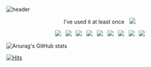 ![header](https://capsule-render.vercel.app/api?rounded=shark&color=auto&height=300&section=header&text=LHC28&fontSize=90)



<p align="center">
  I've used it at least once


<a href="https://instagram.com/alpox.dev">
    <img 
        src="http://img.shields.io/badge/-Instagram-black?style=flat&logo=Instagram&link=https://instagram.com/chanchani2/"
        style="height : auto; margin-left : 10px; margin-right : 10px;"/>
</a>

</p>

<p align="center">
<img src="https://img.shields.io/badge/JAVA-007396?style=flat-square&logo=java&logoColor=white"></a> &nbsp
<img src="https://img.shields.io/badge/HTML5-E34F26?style=flat-square&logo=HTML5&logoColor=white"/></a> &nbsp
<img src="https://img.shields.io/badge/CSS3-1572B6?style=flat-square&logo=CSS3&logoColor=white"/></a> &nbsp
<img src="https://img.shields.io/badge/bootstrap-7952B3?style=flat-square&logo=bootstrap&logoColor=white"></a> &nbsp
<img src="https://img.shields.io/badge/jquery-0769AD?style=flat-square&logo=jquery&logoColor=white"></a> &nbsp
<img src="https://img.shields.io/badge/JavaScript-F7DF1E?style=flat-square&logo=JavaScript&logoColor=white"/></a> &nbsp
<img src="https://img.shields.io/badge/MySQL-4479A1?style=flat-square&logo=MySQL&logoColor=white"/></a> &nbsp
<img src="https://img.shields.io/badge/SpringBoot-6DB33F?style=flat-square&logo=Spring&logoColor=white"></a> &nbsp
<img src="https://img.shields.io/badge/Amazon AWS-232F3E?style=flat-square&logo=Amazon%20AWS&logoColor=white"/></a> &nbsp </p>



![Anurag's GitHub stats](https://github-readme-stats.vercel.app/api?username=LHC28&show_icons=true&theme=radical)


[![Hits](https://hits.seeyoufarm.com/api/count/incr/badge.svg?url=https%3A%2F%2Fgithub.com%2FLHC28%2Fhit-counter&count_bg=%23C8733D&title_bg=%23555555&icon=&icon_color=%23E7E7E7&title=hits&edge_flat=false)](https://hits.seeyoufarm.com)
